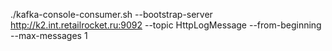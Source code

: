 ./kafka-console-consumer.sh --bootstrap-server http://k2.int.retailrocket.ru:9092 --topic HttpLogMessage --from-beginning --max-messages 1
